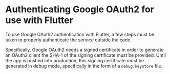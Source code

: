 # Authenticating Google OAuth2 for use with Flutter

To use Google OAuth2 authentication with Flutter, a few steps must be taken to properly authenticate the service outside the code.

Specifically, Google OAuth2 needs a signed certificate in order to generate an OAuth2 client the SHA-1 of the signing certificate must be provided. Until the app is pushed into production, this signing certificate must be generated in debug mode, specifically in the form of a `debug.keystore` file.

